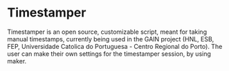 # Timestamper

Timestamper is an open source, customizable script, meant for taking manual timestamps, currently being used in the GAIN project (HNL, ESB, FEP, Universidade Catolica do Portuguesa - Centro Regional do Porto).
The user can make their own settings for the timestamper session, by using maker.
